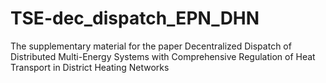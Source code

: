 # TSE-dec_dispatch_EPN_DHN
The supplementary material for the paper
Decentralized Dispatch of Distributed Multi-Energy Systems with Comprehensive Regulation of Heat Transport in District Heating Networks
